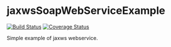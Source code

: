 jaxwsSoapWebServiceExample
=====================

[![Build Status](https://travis-ci.org/ArmandDu/jaxwsSoapWebServiceExample.svg?branch=master)](https://travis-ci.org/ArmandDu/jaxwsSoapWebServiceExample) [![Coverage Status](https://coveralls.io/repos/ArmandDu/jaxwsSoapWebServiceExample/badge.png)](https://coveralls.io/r/ArmandDu/jaxwsSoapWebServiceExample)

Simple example of jaxws webservice.



